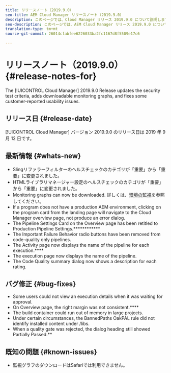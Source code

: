 ```yaml
---
title: リリースノート（2019.9.0）
seo-title: AEM Cloud Manager リリースノート（2019.9.0）
description: このページでは、Cloud Manager リリース 2019.9.0 について説明します。
seo-description: このページでは、AEM Cloud Manager リリース 2019.9.0 について説明します。
translation-type: tm+mt
source-git-commit: 26014cfabfee6226033ba2fc1167d8f5509e17c6

---
```


# リリースノート（2019.9.0） {#release-notes-for}

The [!UICONTROL Cloud Manager] 2019.9.0 Release updates the security test criteria, adds downloadable monitoring graphs, and fixes some customer-reported usability issues.

## リリース日 {#release-date}

[!UICONTROL Cloud Manager] バージョン 2019.9.0 のリリース日は 2019 年 9 月 12 日です。

## 最新情報 {#whats-new}

* Slingリファラーフィルターのヘルスチェックのカテゴリが「重要」から「重要」に変更されました。
* HTMLライブラリマネージャー設定のヘルスチェックのカテゴリが「重要」から「重要」に変更されました。
* Monitoring graphs can now be downloaded. 詳しくは、[環境の監視](monitor-your-environments.md)を参照してください。
* If a program does not have a production AEM environment, clicking on the program card from the landing page will navigate to the Cloud Manager overview page, not produce an error dialog.
* The Pipeline Settings Card on the Overview page has been retitled to Production Pipeline Settings.************
* The Important Failure Behavior radio buttons have been removed from code-quality only pipelines.
* The Activity page now displays the name of the pipeline for each execution.****
* The execution page now displays the name of the pipeline.
* The Code Quality summary dialog now shows a description for each rating.

## バグ修正 {#bug-fixes}

* Some users could not view an execution details when it was waiting for approval.
* On Overview page, the right margin was not consistent.****
* The build container could run out of memory in large projects.
* Under certain circumstances, the BannedPaths OakPAL rule did not identify installed content under /libs.
* When a quality gate was rejected, the dialog heading still showed Partially Passed.**

## 既知の問題 {#known-issues}

* 監視グラフのダウンロードはSafariでは利用できません。
